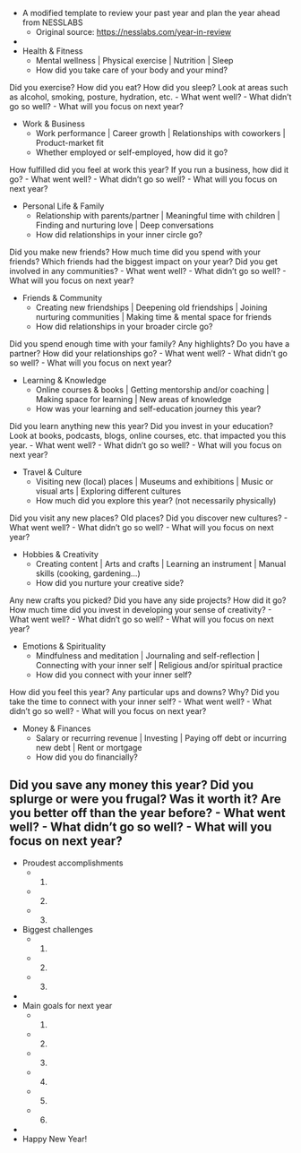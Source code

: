 - A modified template to review your past year and plan the year ahead from NESSLABS
    - Original source: https://nesslabs.com/year-in-review
- 
- Health & Fitness
    - Mental wellness | Physical exercise | Nutrition | Sleep
    - How did you take care of your body and your mind?

Did you exercise? How did you eat? How did you sleep? Look at areas such as alcohol, smoking, posture, hydration, etc.
    - What went well?
    - What didn’t go so well?
    - What will you focus on next year?
- Work & Business
    - Work performance | Career growth | Relationships with coworkers | Product-market fit
    - Whether employed or self-employed, how did it go?

How fulfilled did you feel at work this year? If you run a business, how did it go?
    - What went well?
    - What didn’t go so well?
    - What will you focus on next year?
- Personal Life & Family
    - Relationship with parents/partner | Meaningful time with children | Finding and nurturing love | Deep conversations
    - How did relationships in your inner circle go?

Did you make new friends? How much time did you spend with your friends? Which friends had the biggest impact on your year? Did you get involved in any communities?
    - What went well?
    - What didn’t go so well?
    - What will you focus on next year?
- Friends & Community
    - Creating new friendships | Deepening old friendships | Joining nurturing communities | Making time & mental space for friends
    - How did relationships in your broader circle go?

Did you spend enough time with your family? Any highlights? Do you have a partner? How did your relationships go?
    - What went well?
    - What didn’t go so well?
    - What will you focus on next year?
- Learning & Knowledge
    - Online courses & books | Getting mentorship and/or coaching | Making space for learning | New areas of knowledge
    - How was your learning and self-education journey this year?

Did you learn anything new this year? Did you invest in your education? Look at books, podcasts, blogs, online courses, etc. that impacted you this year.
    - What went well?
    - What didn’t go so well?
    - What will you focus on next year?
- Travel & Culture
    - Visiting new (local) places | Museums and exhibitions | Music or visual arts | Exploring different cultures
    - How much did you explore this year? (not necessarily physically)

Did you visit any new places? Old places? Did you discover new cultures?
    - What went well?
    - What didn’t go so well?
    - What will you focus on next year?
- Hobbies & Creativity
    - Creating content | Arts and crafts | Learning an instrument | Manual skills (cooking, gardening…)
    - How did you nurture your creative side?

Any new crafts you picked? Did you have any side projects? How did it go? How much time did you invest in developing your sense of creativity?
    - What went well?
    - What didn’t go so well?
    - What will you focus on next year?
- Emotions & Spirituality
    - Mindfulness and meditation | Journaling and self-reflection | Connecting with your inner self | Religious and/or spiritual practice
    - How did you connect with your inner self?

How did you feel this year? Any particular ups and downs? Why? Did you take the time to connect with your inner self?
    - What went well?
    - What didn’t go so well?
    - What will you focus on next year?
- Money & Finances
    - Salary or recurring revenue | Investing | Paying off debt or incurring new debt | Rent or mortgage
    - How did you do financially?

Did you save any money this year? Did you splurge or were you frugal? Was it worth it? Are you better off than the year before?
    - What went well?
    - What didn’t go so well?
    - What will you focus on next year?
- 
- Proudest accomplishments
    - 1. 
    - 2. 
    - 3. 
- Biggest challenges
    - 1. 
    - 2. 
    - 3. 
- 
- Main goals for next year
    - 1. 
    - 2. 
    - 3. 
    - 4. 
    - 5. 
    - 6. 
- 
- Happy New Year!
